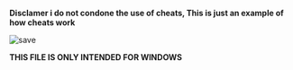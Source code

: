 **Disclamer i do not condone the use of cheats, This is just an example of how cheats work**

![save](https://user-images.githubusercontent.com/117538886/213332686-c61d1177-2822-41be-9576-ebec9fee7f88.jpg)

**THIS FILE IS ONLY INTENDED FOR WINDOWS**
